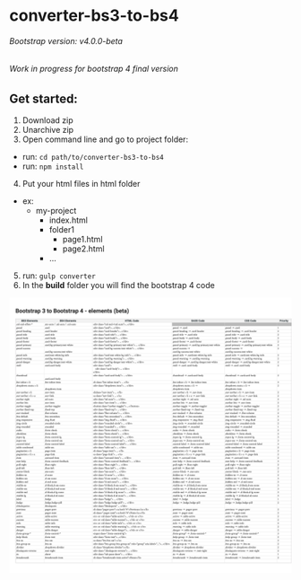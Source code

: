 # converter-bs3-to-bs4

###### Bootstrap version: v4.0.0-beta
###### Work in progress for bootstrap 4 final version


## Get started:
1. Download zip
2. Unarchive zip
3. Open command line and go to project folder:
  - run: `cd path/to/converter-bs3-to-bs4`
  - run: `npm install`
4. Put your html files in html folder
  - ex:
    - my-project
      - index.html
      - folder1
        - page1.html
        - page2.html
      - ...
5. run: `gulp converter`
6. In the **build** folder you will find the bootstrap 4 code

![Alt text](img/bs3tobs4.png?raw=true "Title")
